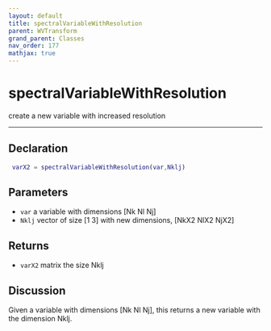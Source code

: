 ```yaml
---
layout: default
title: spectralVariableWithResolution
parent: WVTransform
grand_parent: Classes
nav_order: 177
mathjax: true
---
```


#  spectralVariableWithResolution

create a new variable with increased resolution


---

## Declaration
```matlab
 varX2 = spectralVariableWithResolution(var,Nklj)
```
## Parameters
+ `var`  a variable with dimensions [Nk Nl Nj]
+ `Nklj`  vector of size [1 3] with new dimensions, [NkX2 NlX2 NjX2]

## Returns
+ `varX2`  matrix the size Nklj

## Discussion

  Given a variable with dimensions [Nk Nl Nj], this returns a new variable
  with the dimension Nklj.
 
          
